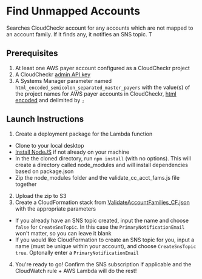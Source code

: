 # Find Unmapped Accounts

Searches CloudCheckr account for any accounts which are not mapped to an account family. If it finds any, it notifies an SNS topic. T

## Prerequisites

1. At least one AWS payer account configured as a CloudCheckr project
2. A CloudCheckr [admin API key](https://success.cloudcheckr.com/article/gbnfxmoyo6-)
3. A Systems Manager parameter named `html_encoded_semicolon_separated_master_payers` with the value(s) of the project names for AWS payer accounts in CloudCheckr, [html encoded](https://codebeautify.org/html-encode-string) and delimited by `;`

## Launch Instructions

1. Create a deployment package for the Lambda function
  * Clone to your local desktop
  * [Install NodeJS](https://nodejs.org/en/download/) if not already on your machine
  * In the the cloned directory, run `npm install` (with no options). This will create a directory called node_modules and will install dependencies based on package.json
  * Zip the node_modules folder and the validate_cc_acct_fams.js file together
2. Upload the zip to S3
3. Create a CloudFormation stack from [ValidateAccountFamilies_CF.json](ValidateAccountFamilies_CF.json) with the appropriate parameters
  * If you already have an SNS topic created, input the name and choose `false` for `CreateSnsTopic`. In this case the `PrimaryNotificationEmail` won't matter, so you can leave it blank
  * If you would like CloudFormation to create an SNS topic for you, input a name (must be unique within your account), and choose `CreateSnsTopic` `true`. Optonally enter a `PrimaryNotificationEmail`
4. You're ready to go! Confirm the SNS subscription if applicable and the CloudWatch rule + AWS Lambda will do the rest!
